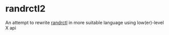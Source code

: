 # randrctl2

An attempt to rewrite [randrctl](https://github.com/edio/randrctl) in more suitable language using low(er)-level X api

